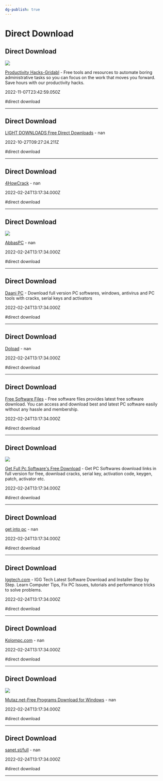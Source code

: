 ```yaml
---
dg-publish: true
---
```


# Direct Download

## Direct Download

![](https://uploads-ssl.webflow.com/61661a84063f063528a7499b/630eef7908f9af0b482b2283_productivity-hack-main-img.png)

[Productivity Hacks-Gridabl](https://www.gridabl.com/productivity-hacks) - Free tools and resources to automate boring administrative tasks so you can focus on the work that moves you forward. Save hours with our productivity hacks.

2022-11-07T23:42:59.050Z

#direct download

---

## Direct Download

[LIGHT DOWNLOADS Free Direct Downloads](https://lightdl.xyz) - nan

2022-10-27T09:27:24.211Z

#direct download

---

## Direct Download

[4HowCrack](https://4howcrack.com) - nan

2022-02-24T13:17:34.000Z

#direct download

---

## Direct Download

![](https://i0.wp.com/abbaspc.net/wp-content/uploads/2019/04/logo_AbbasPC.Net_.png?fit=351%2C160&ssl=1)

[AbbasPC](https://abbaspc.net) - nan

2022-02-24T13:17:34.000Z

#direct download

---

## Direct Download

[Daani PC](https://www.daanipc.com) - Download full version PC softwares, windows, antivirus and PC tools with cracks, serial keys and activators

2022-02-24T13:17:34.000Z

#direct download

---

## Direct Download

[Doload](https://doload.org) - nan

2022-02-24T13:17:34.000Z

#direct download

---

## Direct Download

[Free Software Files](https://www.freesoftwarefiles.com) - Free software files provides latest free software download. You can access and download best and latest PC software easily without any hassle and membership.

2022-02-24T13:17:34.000Z

#direct download

---

## Direct Download

![](https://www.getpcsofts.net/wp-content/uploads/2019/10/20191010_170128-e1570726606679.png)

[Get Full Pc Software's Free Download](https://www.getpcsofts.net) - Get PC Softwares download links in full version for free, download cracks, serial key, activation code, keygen, patch, activator etc.

2022-02-24T13:17:34.000Z

#direct download

---

## Direct Download

[get into pc](https://igetintopc.com) - nan

2022-02-24T13:17:34.000Z

#direct download

---

## Direct Download

[Iggtech.com](https://iggtech.com) - IGG Tech Latest Software Download and Installer Step by Step. Learn Computer Tips, Fix PC Issues, tutorials and performance tricks to solve problems.

2022-02-24T13:17:34.000Z

#direct download

---

## Direct Download

[Kolompc.com](https://kolompc.com) - nan

2022-02-24T13:17:34.000Z

#direct download

---

## Direct Download

![](https://www.mutaz.pro/img/mutaz.pro_logo_Big.png)

[Mutaz.net-Free Programs Download for Windows](https://www.mutaz.net/free-programs) - nan

2022-02-24T13:17:34.000Z

#direct download

---

## Direct Download

[sanet.st/full](https://sanet.st/full) - nan

2022-02-24T13:17:34.000Z

#direct download

---
